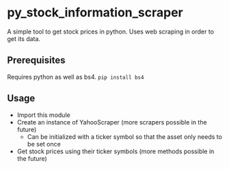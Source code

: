 # py_stock_information_scraper

A simple tool to get stock prices in python.
Uses web scraping in order to get its data.

## Prerequisites
Requires python as well as bs4.
```pip install bs4```

## Usage
- Import this module
- Create an instance of YahooScraper (more scrapers possible in the future)
  - Can be initialized with a ticker symbol so that the asset only needs to be set once
- Get stock prices using their ticker symbols (more methods possible in the future)
